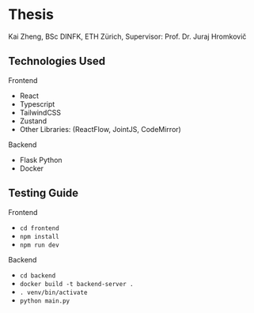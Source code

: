 # Thesis

Kai Zheng, BSc DINFK, ETH Zürich, Supervisor: Prof. Dr. Juraj Hromkovič

## Technologies Used
Frontend
- React
- Typescript
- TailwindCSS
- Zustand
- Other Libraries: (ReactFlow, JointJS, CodeMirror)

Backend
- Flask Python
- Docker

## Testing Guide
Frontend
- `cd frontend`
- `npm install`
- `npm run dev`

Backend
- `cd backend`
- `docker build -t backend-server .`
- `. venv/bin/activate`
- `python main.py`
